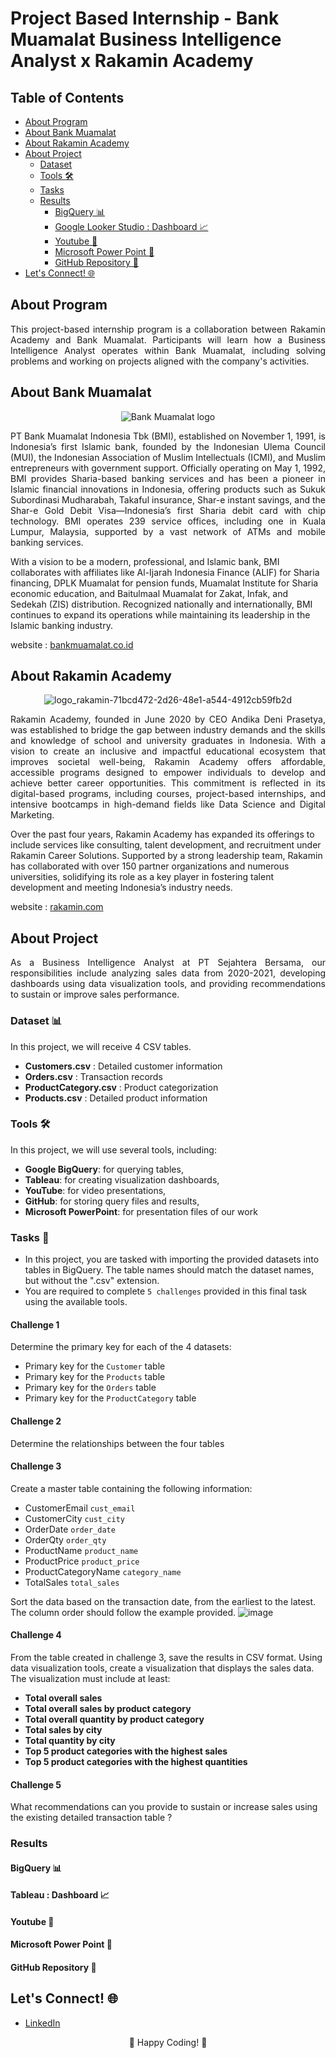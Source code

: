 # Project Based Internship - Bank Muamalat Business Intelligence Analyst x Rakamin Academy

## Table of Contents
- [About Program](#about-program)
- [About Bank Muamalat](#about-bank-muamalat)
- [About Rakamin Academy](#about-rakamin-academy)
- [About Project](#about-project)
   - [Dataset](#dataset-)
   - [Tools 🛠️](#tools-%EF%B8%8F)
   - [Tasks](#tasks-)
   - [Results](#results)
     - [BigQuery 📊](#bigquery-)
     - [Google Looker Studio : Dashboard 📈](#google-looker-studio--dashboard-)
     - [Youtube 🎥](#youtube-)
     - [Microsoft Power Point 📝](#microsoft-power-point-)
     - [GitHub Repository 📁](#github-repository-)
- [Let's Connect! 🌐](#lets-connect-)

## About Program
<p align="justify">
This project-based internship program is a collaboration between Rakamin Academy and Bank Muamalat. Participants will learn how a Business Intelligence Analyst operates within Bank Muamalat, including solving problems and working on projects aligned with the company's activities.
</p>

## About Bank Muamalat
<p align="center">
   <img src="https://github.com/user-attachments/assets/392730cf-ce28-4101-aa5c-eba2b83a08cb" alt="Bank Muamalat logo">
</p>

<p align="justify">
PT Bank Muamalat Indonesia Tbk (BMI), established on November 1, 1991, is Indonesia’s first Islamic bank, founded by the Indonesian Ulema Council (MUI), the Indonesian Association of Muslim Intellectuals (ICMI), and Muslim entrepreneurs with government support. Officially operating on May 1, 1992, BMI provides Sharia-based banking services and has been a pioneer in Islamic financial innovations in Indonesia, offering products such as Sukuk Subordinasi Mudharabah, Takaful insurance, Shar-e instant savings, and the Shar-e Gold Debit Visa—Indonesia’s first Sharia debit card with chip technology. BMI operates 239 service offices, including one in Kuala Lumpur, Malaysia, supported by a vast network of ATMs and mobile banking services.

With a vision to be a modern, professional, and Islamic bank, BMI collaborates with affiliates like Al-Ijarah Indonesia Finance (ALIF) for Sharia financing, DPLK Muamalat for pension funds, Muamalat Institute for Sharia economic education, and Baitulmaal Muamalat for Zakat, Infak, and Sedekah (ZIS) distribution. Recognized nationally and internationally, BMI continues to expand its operations while maintaining its leadership in the Islamic banking industry.

website : [bankmuamalat.co.id](https://www.bankmuamalat.co.id/)
</p>

## About Rakamin Academy
<p align="center">
  <img src="https://github.com/user-attachments/assets/de2ace4f-e08d-4158-934f-cb1998424045" alt="logo_rakamin-71bcd472-2d26-48e1-a544-4912cb59fb2d">
</p>

<p align="justify">
Rakamin Academy, founded in June 2020 by CEO Andika Deni Prasetya, was established to bridge the gap between industry demands and the skills and knowledge of school and university graduates in Indonesia. With a vision to create an inclusive and impactful educational ecosystem that improves societal well-being, Rakamin Academy offers affordable, accessible programs designed to empower individuals to develop and achieve better career opportunities. This commitment is reflected in its digital-based programs, including courses, project-based internships, and intensive bootcamps in high-demand fields like Data Science and Digital Marketing.

Over the past four years, Rakamin Academy has expanded its offerings to include services like consulting, talent development, and recruitment under Rakamin Career Solutions. Supported by a strong leadership team, Rakamin has collaborated with over 150 partner organizations and numerous universities, solidifying its role as a key player in fostering talent development and meeting Indonesia’s industry needs.

website : [rakamin.com](https://www.rakamin.com)
</p>

## About Project
<p align="justify">
As a Business Intelligence Analyst at PT Sejahtera Bersama, our responsibilities include analyzing sales data from 2020-2021, developing dashboards using data visualization tools, and providing recommendations to sustain or improve sales performance.
</p>

### Dataset 📊
In this project, we will receive 4 CSV tables.
- **Customers.csv** : Detailed customer information
- **Orders.csv** : Transaction records
- **ProductCategory.csv** : Product categorization
- **Products.csv** : Detailed product information

### Tools 🛠️
In this project, we will use several tools, including:
- **Google BigQuery**: for querying tables,
- **Tableau**: for creating visualization dashboards,
- **YouTube**: for video presentations,
- **GitHub**: for storing query files and results,
- **Microsoft PowerPoint**: for presentation files of our work 

### Tasks 🎯
- In this project, you are tasked with importing the provided datasets into tables in BigQuery. The table names should match the dataset names, but without the ".csv" extension.
- You are required to complete `5 challenges` provided in this final task using the available tools.

#### Challenge 1
Determine the primary key for each of the 4 datasets:
- Primary key for the `Customer` table
- Primary key for the `Products` table
- Primary key for the `Orders` table
- Primary key for the `ProductCategory` table

#### Challenge 2
Determine the relationships between the four tables

#### Challenge 3
Create a master table containing the following information:
- CustomerEmail `cust_email`
- CustomerCity `cust_city`
- OrderDate `order_date`
- OrderQty `order_qty`
- ProductName `product_name`
- ProductPrice `product_price`
- ProductCategoryName `category_name`
- TotalSales `total_sales`

Sort the data based on the transaction date, from the earliest to the latest. The column order should follow the example provided.
![image](https://github.com/user-attachments/assets/74239485-0851-482f-a8ac-46f9bb60174a)

#### Challenge 4
From the table created in challenge 3, save the results in CSV format. Using data visualization tools, create a visualization that displays the sales data. The visualization must include at least:
- **Total overall sales**
- **Total overall sales by product category**
- **Total overall quantity by product category**
- **Total sales by city**
- **Total quantity by city**
- **Top 5 product categories with the highest sales**
- **Top 5 product categories with the highest quantities**

#### Challenge 5
What recommendations can you provide to sustain or increase sales using the existing detailed transaction table ?

### Results
#### BigQuery 📊



#### Tableau : Dashboard 📈



#### Youtube 🎥



#### Microsoft Power Point 📝


#### GitHub Repository 📁




## Let's Connect! 🌐  
- [LinkedIn](https://www.linkedin.com/in/suyanto-zhang/)   

<p align="center">
  🚀 Happy Coding! 🌟
</p>


